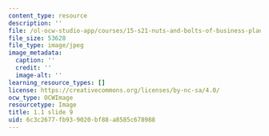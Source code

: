 ```yaml
---
content_type: resource
description: ''
file: /ol-ocw-studio-app/courses/15-s21-nuts-and-bolts-of-business-plans-january-iap-2014/6c3c2677fb939020bf88a8585c678988_Slide9.JPG
file_size: 53628
file_type: image/jpeg
image_metadata:
  caption: ''
  credit: ''
  image-alt: ''
learning_resource_types: []
license: https://creativecommons.org/licenses/by-nc-sa/4.0/
ocw_type: OCWImage
resourcetype: Image
title: 1.1 slide 9
uid: 6c3c2677-fb93-9020-bf88-a8585c678988
---
```

